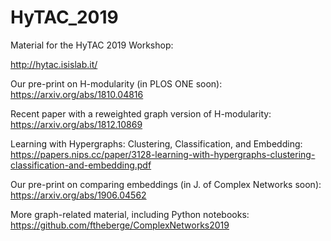 # HyTAC_2019
Material for the HyTAC 2019 Workshop:

http://hytac.isislab.it/

Our pre-print on H-modularity (in PLOS ONE soon):
https://arxiv.org/abs/1810.04816

Recent paper with a reweighted graph version of H-modularity:
https://arxiv.org/abs/1812.10869

Learning with Hypergraphs: Clustering, Classification, and Embedding:
https://papers.nips.cc/paper/3128-learning-with-hypergraphs-clustering-classification-and-embedding.pdf

Our pre-print on comparing embeddings (in J. of Complex Networks soon):
https://arxiv.org/abs/1906.04562

More graph-related material, including Python notebooks:
https://github.com/ftheberge/ComplexNetworks2019

